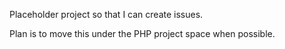
Placeholder project so that I can create issues.


Plan is to move this under the PHP project space when possible.
